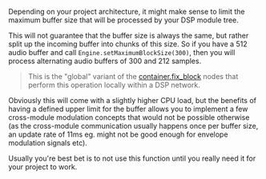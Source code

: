 Depending on your project architecture, it might make sense to limit the maximum buffer size that will be processed by your DSP module tree.

This will not guarantee that the buffer size is always the same, but rather split up the incoming buffer into chunks of this size. So if you have a 512 audio buffer and call `Engine.setMaximumBlockSize(300)`, then you will process alternating audio buffers of 300 and 212 samples.

> This is the "global" variant of the [container.fix_block](/scriptnode/list/container/fix8_block) nodes that perform this operation locally within a DSP network.

Obviously this will come with a slightly higher CPU load, but the benefits of having a defined upper limit for the buffer allows you to implement a few cross-module modulation concepts that would not be possible otherwise (as the cross-module communication usually happens once per buffer size, an update rate of 11ms eg. might not be good enough for envelope modulation signals etc).

Usually you're best bet is to not use this function until you really need it for your project to work.